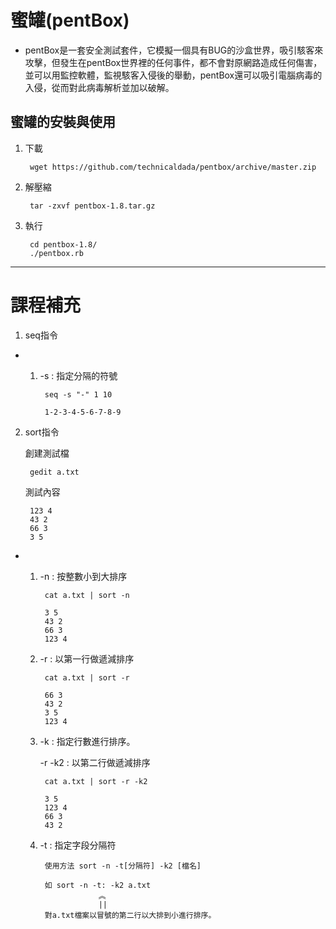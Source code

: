 # 蜜罐(pentBox)

* pentBox是一套安全測試套件，它模擬一個具有BUG的沙盒世界，吸引駭客來攻擊，但發生在pentBox世界裡的任何事件，都不會對原網路造成任何傷害，並可以用監控軟體，監視駭客入侵後的舉動，pentBox還可以吸引電腦病毒的入侵，從而對此病毒解析並加以破解。

## 蜜罐的安裝與使用

1. 下載
    
        wget https://github.com/technicaldada/pentbox/archive/master.zip

2. 解壓縮

        tar -zxvf pentbox-1.8.tar.gz

3. 執行

        cd pentbox-1.8/
        ./pentbox.rb

---

# 課程補充

1. seq指令

*   1. -s   :   指定分隔的符號

            seq -s "-" 1 10

            1-2-3-4-5-6-7-8-9

2. sort指令

    創建測試檔

        gedit a.txt

    測試內容

        123 4
        43 2
        66 3
        3 5


*   1. -n : 按整數小到大排序

            cat a.txt | sort -n

            3 5
            43 2
            66 3
            123 4

    
    2. -r : 以第一行做遞減排序

            cat a.txt | sort -r

            66 3
            43 2
            3 5
            123 4

    3. -k : 指定行數進行排序。

        -r -k2 : 以第二行做遞減排序

            cat a.txt | sort -r -k2

            3 5
            123 4
            66 3
            43 2

    4. -t : 指定字段分隔符

            使用方法 sort -n -t[分隔符] -k2 [檔名]

            如 sort -n -t: -k2 a.txt
                        ︽
                        ||
            對a.txt檔案以冒號的第二行以大排到小進行排序。